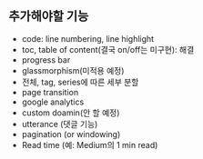 ##  추가해야할 기능

*   code: line numbering, line highlight
*   toc, table of content(결국 on/off는 미구현): 해결
*   progress bar
*   glassmorphism(미적용 예정)
*   전체, tag, series에 따른 세부 분할
*   page transition
*   google analytics
*   custom doamin(안 할 예정)
*   utterance (댓글 기능)
*   pagination (or windowing)
*   Read time (예: Medium의 1 min read)